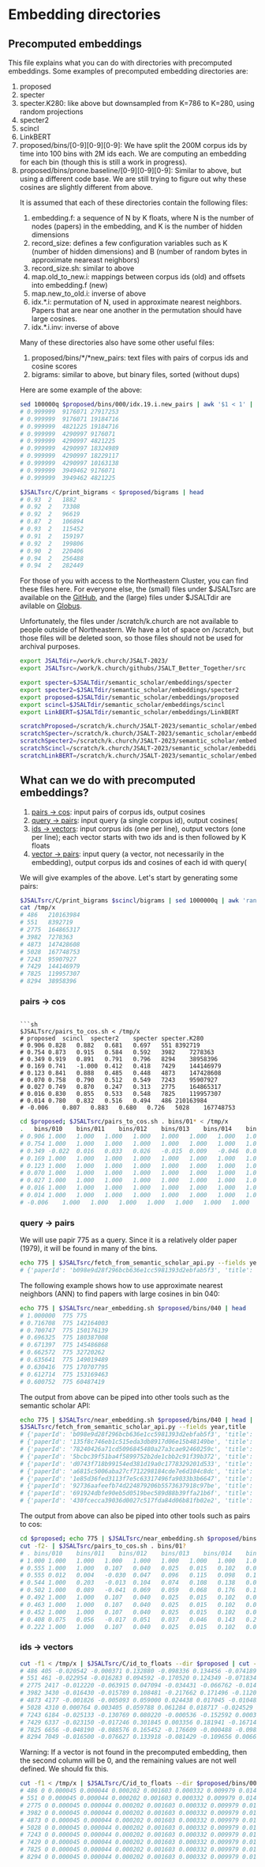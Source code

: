 # Embedding directories

<h2>Precomputed embeddings</h2>
  	    
This file explains what you can do with directories with precomputed embeddings.
Some examples of precomputed embedding directories are:
<ol>
<li>proposed</li>
<li>specter</li>
<li>specter.K280: like above but downsampled from K=786 to K=280, using random projections</li>
<li>specter2</li>
<li>scincl</li>
<li>LinkBERT</li>
<li>proposed/bins/[0-9][0-9][0-9]: We have split the 200M corpus ids by time into 100 bins with 2M ids each.  We are computing an embedding for each bin (though this is still a work in progress).</li>
<li>proposed/bins/prone.baseline/[0-9][0-9][0-9]: Similar to above, but using a different code base.   We are still trying to figure out why these cosines are slightly different from above.</li>
</li>

It is assumed that each of these directories contain the following files:
<ol>
<li>embedding.f: a sequence of N by K floats, where N is the number of nodes (papers) in the embedding, and K is the number of hidden dimensions</li>
<li>record_size: defines a few configuration variables such as K (number of hidden dimensions) and B (number of random bytes in approximate neareast neighbors)</li>
<li>record_size.sh: similar to above</li>
<li>map.old_to_new.i: mappings between corpus ids (old) and offsets into embedding.f (new)</li>
<li>map.new_to_old.i: inverse of above</li>
<li>idx.*.i: permutation of N, used in approximate nearest neighbors.  Papers that are near one another in the permutation should have large cosines.</li>
<li>idx.*.i.inv: inverse of above</li>
</ol>

Many of these directories also have some other useful files:
<ol>
<li>proposed/bins/*/*new_pairs: text files with pairs of corpus ids and cosine scores</li>
<li>bigrams: similar to above, but binary files, sorted (without dups) </li>
</ol>

Here are some example of the above:
```sh
sed 100000q $proposed/bins/000/idx.19.i.new_pairs | awk '$1 < 1' | sort -nr | head 
# 0.999999	9176071	27917253
# 0.999999	9176071	19184716
# 0.999999	4821225	19184716
# 0.999999	4290997	9176071
# 0.999999	4290997	4821225
# 0.999999	4290997	18324989
# 0.999999	4290997	18229117
# 0.999999	4290997	10163138
# 0.999999	3949462	9176071
# 0.999999	3949462	4821225
```

```sh
$JSALTsrc/C/print_bigrams < $proposed/bigrams | head
# 0.93	2	1882
# 0.92	2	73308
# 0.92	2	96619
# 0.87	2	106894
# 0.93	2	115452
# 0.91	2	159197
# 0.92	2	199806
# 0.90	2	220406
# 0.94	2	256488
# 0.94	2	282449
```

For those of you with access to the Northeastern Cluster, you can find these files here.
For everyone else, the (small) files under $JSALTsrc are available on the <a href="https://github.com/kwchurch/JSALT_Better_Together/tree/main/src">GitHub</a>,
and the (large) files under $JSALTdir are avilable on <a href="https://app.globus.org/file-manager?origin_id=1ef9019c-eac0-11ed-9ba9-c9bb788c490e&origin_path=%2F~%2Fsemantic_scholar%2F">Globus</a>.
<p>
Unfortunately, the files under /scratch/k.church are not available to people outside of Northeastern.  We have a lot of space on /scratch, but
those files will be deleted soon, so those files should not be used for archival purposes.


```sh
export JSALTdir=/work/k.church/JSALT-2023/
export JSALTsrc=/work/k.church/githubs/JSALT_Better_Together/src

export specter=$JSALTdir/semantic_scholar/embeddings/specter
export specter2=$JSALTdir/semantic_scholar/embeddings/specter2
export proposed=$JSALTdir/semantic_scholar/embeddings/proposed
export scincl=$JSALTdir/semantic_scholar/embeddings/scincl
export LinkBERT=$JSALTdir/semantic_scholar/embeddings/LinkBERT

scratchProposed=/scratch/k.church/JSALT-2023/semantic_scholar/embeddings/proposed
scratchSpecter=/scratch/k.church/JSALT-2023/semantic_scholar/embeddings/specter
scratchSpecter2=/scratch/k.church/JSALT-2023/semantic_scholar/embeddings/specter2
scratchScincl=/scratch/k.church/JSALT-2023/semantic_scholar/embeddings/scincl
scratchLinkBERT=/scratch/k.church/JSALT-2023/semantic_scholar/embeddings/LinkBERT
```

<h2>What can we do with precomputed embeddings?</h2>

<ol>
<li><a href="#pairs2cos">pairs -> cos</a>: input pairs of corpus ids, output cosines</li>
<li><a href="#query2pairs">query -> pairs</a>: input query (a single corpus id), output cosines(</li>
<li><a href="#ids2vectors">ids -> vectors</a>: input corpus ids (one per line), output vectors (one per line); each vector starts with two ids and is then followed by K floats</li>
<li><a href="#vector2pairs">vector -> pairs</a>: input query (a vector, not necessarily in the embedding), output corpus ids and cosines of each id with query(</li>
</ol>

We will give examples of the above.  Let's start by generating some pairs:

```sh
$JSALTsrc/C/print_bigrams $scincl/bigrams | sed 1000000q | awk 'rand() < 1/100000' | cut -f2- | head > /tmp/x
cat /tmp/x
# 486	210163984
# 551	8392719
# 2775	164865317
# 3982	7278363
# 4873	147428608
# 5028	167748753
# 7243	95907927
# 7429	144146979
# 7825	119957307
# 8294	38958396
```

<h3 id="pairs2cos">pairs -> cos</h3>

```By default, pairs_to_cosine takes no arguments.  It looks up each pair (from stdin) in 5 embeddings:

```sh
$JSALTsrc/pairs_to_cos.sh < /tmp/x
# proposed	scincl	specter2	specter	specter.K280
# 0.906	0.828	0.882	0.681	0.697	551	8392719
# 0.754	0.873	0.915	0.584	0.592	3982	7278363
# 0.349	0.919	0.891	0.791	0.796	8294	38958396
# 0.169	0.741	-1.000	0.412	0.418	7429	144146979
# 0.123	0.841	0.888	0.485	0.448	4873	147428608
# 0.070	0.758	0.790	0.512	0.549	7243	95907927
# 0.027	0.749	0.870	0.247	0.313	2775	164865317
# 0.016	0.830	0.855	0.533	0.548	7825	119957307
# 0.014	0.780	0.832	0.516	0.494	486	210163984
# -0.006	0.807	0.883	0.680	0.726	5028	167748753
```

```sh
cd $proposed; $JSALTsrc/pairs_to_cos.sh . bins/01* < /tmp/x
.	bins/010	bins/011	bins/012	bins/013	bins/014	bins/015	bins/016	bins/017	bins/018	bins/019
# 0.906	1.000	1.000	1.000	1.000	1.000	1.000	1.000	1.000	1.000	1.000	551	8392719
# 0.754	1.000	1.000	1.000	1.000	1.000	1.000	1.000	1.000	1.000	1.000	3982	7278363
# 0.349	-0.022	0.016	0.033	0.026	-0.015	0.009	-0.046	0.034	-0.046	-0.012	8294	38958396
# 0.169	1.000	1.000	1.000	1.000	1.000	1.000	1.000	1.000	1.000	1.000	7429	144146979
# 0.123	1.000	1.000	1.000	1.000	1.000	1.000	1.000	1.000	1.000	1.000	4873	147428608
# 0.070	1.000	1.000	1.000	1.000	1.000	1.000	1.000	1.000	1.000	1.000	7243	95907927
# 0.027	1.000	1.000	1.000	1.000	1.000	1.000	1.000	1.000	1.000	1.000	2775	164865317
# 0.016	1.000	1.000	1.000	1.000	1.000	1.000	1.000	1.000	1.000	1.000	7825	119957307
# 0.014	1.000	1.000	1.000	1.000	1.000	1.000	1.000	1.000	1.000	1.000	486	210163984
# -0.006	1.000	1.000	1.000	1.000	1.000	1.000	1.000	1.000	1.000	1.000	5028	167748753
```

<h3 id="query2pairs">query -> pairs</h3>

We will use papir 775 as a query.  Since it is a relatively older paper (1979), it will be found in many of the bins.

```sh
echo 775 | $JSALTsrc/fetch_from_semantic_scholar_api.py --fields year,title
# {'paperId': 'b098e9d28f296bcb636e1cc5981393d2ebfab5f3', 'title': 'The blind men and the elephant.', 'year': 1979}
```

The following example shows how to use approximate nearest neighbors (ANN) to find papers
with large cosines in bin 040:

```sh
echo 775 | $JSALTsrc/near_embedding.sh $proposed/bins/040 | head
# 1.000000	775	775
# 0.716708	775	142164003
# 0.700747	775	150176139
# 0.696325	775	180387008
# 0.671397	775	145486868
# 0.662572	775	32720262
# 0.635641	775	149019489
# 0.630416	775	170707795
# 0.612714	775	153169463
# 0.600752	775	60487419
```

The output from above can be piped into other tools such as the semantic scholar API:

```sh
echo 775 | $JSALTsrc/near_embedding.sh $proposed/bins/040 | head | cut -f3 | 
$JSALTsrc/fetch_from_semantic_scholar_api.py --fields year,title
# {'paperId': 'b098e9d28f296bcb636e1cc5981393d2ebfab5f3', 'title': 'The blind men and the elephant.', 'year': 1979}
# {'paperId': '135f8c746eb1c515eda3db8917d06e15b48149be', 'title': 'Learning tomorrows : commentaries on the future of education', 'year': 1979}
# {'paperId': '78240426a71cd5096845480a27a3cae92460259c', 'title': 'In Defense of History', 'year': 1963}
# {'paperId': '5bcbc39f51ba4f5899752b2de1cbb2c91f39b372', 'title': 'Qué es la interdisciplinariedad', 'year': 1983}
# {'paperId': 'd0743f718b99154ed381d19a0c1778329201d533', 'title': 'Coping with Science', 'year': 2019}
# {'paperId': 'a6815c5006aba27cf712298184cde7e6d104c8dc', 'title': 'Learning from experience.', 'year': 1987}
# {'paperId': '1e85d36fed3113f7e5c63317496fa9033b3b6647', 'title': 'Knowledge and Human Interests', 'year': 1973}
# {'paperId': '92736aafeefb74d224879206b5573637918c97be', 'title': 'Heidegger, Education, and Modernity', 'year': 2002}
# {'paperId': '691924dbfe90eb5d0519bec589d88b39ffa21b6f', 'title': 'Anticipatory democracy: People in the politics of the future', 'year': 1978}
# {'paperId': '430fcecca39036d0027c517fda84d06b81fb02e2', 'title': 'Explaining the it gender gap: australian stories', 'year': 2000}
```

The output from above can also be piped into other tools such as pairs to cos:

```sh
cd $proposed; echo 775 | $JSALTsrc/near_embedding.sh $proposed/bins/040 | head | 
cut -f2- | $JSALTsrc/pairs_to_cos.sh . bins/01?
# .	bins/010	bins/011	bins/012	bins/013	bins/014	bins/015	bins/016	bins/017	bins/018	bins/019
# 1.000	1.000	1.000	1.000	1.000	1.000	1.000	1.000	1.000	1.000	1.000	775	775
# 0.555	1.000	1.000	0.107	0.040	0.025	0.015	0.102	0.046	0.169	0.200	775	170707795
# 0.555	0.012	0.004	-0.030	0.047	0.096	0.115	0.098	0.167	0.094	0.107	775	150176139
# 0.544	1.000	0.203	-0.013	0.104	0.074	0.108	0.138	0.088	0.133	0.110	775	142164003
# 0.502	1.000	0.089	-0.041	0.069	0.059	0.068	0.176	0.151	0.135	0.088	775	153169463
# 0.492	1.000	1.000	0.107	0.040	0.025	0.015	0.102	0.046	0.169	0.200	775	145486868
# 0.463	1.000	1.000	0.107	0.040	0.025	0.015	0.102	0.046	0.169	0.200	775	32720262
# 0.452	1.000	1.000	0.107	0.040	0.025	0.015	0.102	0.046	0.169	0.200	775	180387008
# 0.408	0.075	0.056	-0.017	0.051	0.037	0.046	0.143	0.206	0.131	0.103	775	149019489
# 0.222	1.000	1.000	0.107	0.040	0.025	0.015	0.102	0.046	0.169	0.200	775	60487419
```

<h3 id="ids2vectors">ids -> vectors</h3>

```sh
cut -f1 < /tmp/x | $JSALTsrc/C/id_to_floats --dir $proposed | cut -f1-10 -d ' '
# 486 405 -0.020542 -0.000371 0.132880 -0.098336 0.134456 -0.074189 -0.018504 0.178263
# 551 461 -0.022954 -0.016283 0.094592 -0.170520 0.124349 -0.071834 0.036887 0.213464
# 2775 2417 -0.012220 -0.063915 0.047094 -0.034431 -0.066762 -0.014799 0.087196 -0.021719
# 3982 3430 -0.016430 -0.015789 0.108481 -0.217662 0.171496 -0.112006 -0.005914 0.221271
# 4873 4177 -0.001826 -0.005093 0.059000 0.024438 0.017045 -0.010485 0.020006 0.045491
# 5028 4310 0.000764 0.003405 0.059788 0.061284 0.018717 -0.024529 -0.030562 0.005923
# 7243 6184 -0.025133 -0.130769 0.080220 -0.000536 -0.152592 0.000375 0.172316 -0.009524
# 7429 6337 -0.023150 -0.017246 0.301845 0.003356 0.181941 -0.167148 -0.094069 0.122514
# 7825 6656 -0.048190 -0.088576 0.165452 -0.176609 -0.000488 -0.098500 0.176909 -0.215839
# 8294 7049 -0.016500 -0.076627 0.133918 -0.081429 -0.109656 0.006693 0.167753 -0.024167
```

Warning: If a vector is not found in the precomputed embedding, then the second column will be 0,
and the remaining values are not well defined.  We should fix this.

```sh
cut -f1 < /tmp/x | $JSALTsrc/C/id_to_floats --dir $proposed/bins/000 | cut -f1-10 -d ' '
# 486 0 0.000045 0.000044 0.000202 0.001603 0.000332 0.009979 0.014818 0.002811
# 551 0 0.000045 0.000044 0.000202 0.001603 0.000332 0.009979 0.014818 0.002811
# 2775 0 0.000045 0.000044 0.000202 0.001603 0.000332 0.009979 0.014818 0.002811
# 3982 0 0.000045 0.000044 0.000202 0.001603 0.000332 0.009979 0.014818 0.002811
# 4873 0 0.000045 0.000044 0.000202 0.001603 0.000332 0.009979 0.014818 0.002811
# 5028 0 0.000045 0.000044 0.000202 0.001603 0.000332 0.009979 0.014818 0.002811
# 7243 0 0.000045 0.000044 0.000202 0.001603 0.000332 0.009979 0.014818 0.002811
# 7429 0 0.000045 0.000044 0.000202 0.001603 0.000332 0.009979 0.014818 0.002811
# 7825 0 0.000045 0.000044 0.000202 0.001603 0.000332 0.009979 0.014818 0.002811
# 8294 0 0.000045 0.000044 0.000202 0.001603 0.000332 0.009979 0.014818 0.002811
```